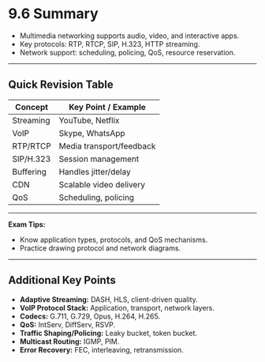 # 9.6 Summary

- Multimedia networking supports audio, video, and interactive apps.
- Key protocols: RTP, RTCP, SIP, H.323, HTTP streaming.
- Network support: scheduling, policing, QoS, resource reservation.

---

## Quick Revision Table
| Concept      | Key Point / Example         |
|--------------|----------------------------|
| Streaming    | YouTube, Netflix           |
| VoIP         | Skype, WhatsApp            |
| RTP/RTCP     | Media transport/feedback   |
| SIP/H.323    | Session management         |
| Buffering    | Handles jitter/delay       |
| CDN          | Scalable video delivery    |
| QoS          | Scheduling, policing       |

---

**Exam Tips:**
- Know application types, protocols, and QoS mechanisms.
- Practice drawing protocol and network diagrams.

---

## Additional Key Points
- **Adaptive Streaming:** DASH, HLS, client-driven quality.
- **VoIP Protocol Stack:** Application, transport, network layers.
- **Codecs:** G.711, G.729, Opus, H.264, H.265.
- **QoS:** IntServ, DiffServ, RSVP.
- **Traffic Shaping/Policing:** Leaky bucket, token bucket.
- **Multicast Routing:** IGMP, PIM.
- **Error Recovery:** FEC, interleaving, retransmission. 